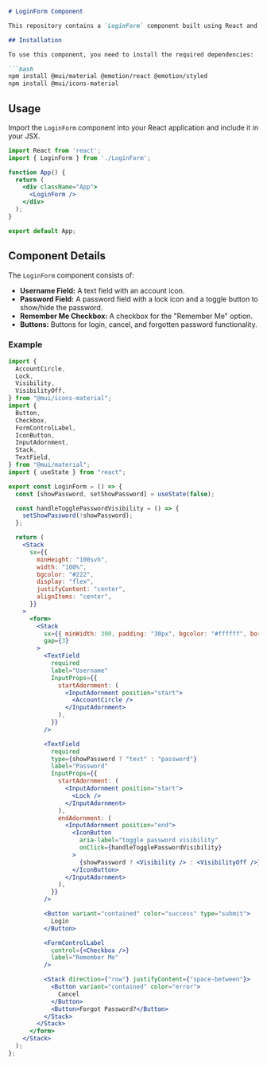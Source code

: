```markdown
# LoginForm Component

This repository contains a `LoginForm` component built using React and Material UI. The component includes username and password fields, a toggle for showing/hiding the password, a "Remember Me" checkbox, and buttons for login, cancel, and forgotten password functionality.

## Installation

To use this component, you need to install the required dependencies:

```bash
npm install @mui/material @emotion/react @emotion/styled
npm install @mui/icons-material
```

## Usage

Import the `LoginForm` component into your React application and include it in your JSX.

```jsx
import React from 'react';
import { LoginForm } from './LoginForm';

function App() {
  return (
    <div className="App">
      <LoginForm />
    </div>
  );
}

export default App;
```

## Component Details

The `LoginForm` component consists of:

- **Username Field:** A text field with an account icon.
- **Password Field:** A password field with a lock icon and a toggle button to show/hide the password.
- **Remember Me Checkbox:** A checkbox for the "Remember Me" option.
- **Buttons:** Buttons for login, cancel, and forgotten password functionality.

### Example

```jsx
import {
  AccountCircle,
  Lock,
  Visibility,
  VisibilityOff,
} from "@mui/icons-material";
import {
  Button,
  Checkbox,
  FormControlLabel,
  IconButton,
  InputAdornment,
  Stack,
  TextField,
} from "@mui/material";
import { useState } from "react";

export const LoginForm = () => {
  const [showPassword, setShowPassword] = useState(false);

  const handleTogglePasswordVisibility = () => {
    setShowPassword(!showPassword);
  };

  return (
    <Stack
      sx={{
        minHeight: "100svh",
        width: "100%",
        bgcolor: "#222",
        display: "flex",
        justifyContent: "center",
        alignItems: "center",
      }}
    >
      <form>
        <Stack
          sx={{ minWidth: 300, padding: "30px", bgcolor: "#ffffff", borderRadius: "5px" }}
          gap={3}
        >
          <TextField
            required
            label="Username"
            InputProps={{
              startAdornment: (
                <InputAdornment position="start">
                  <AccountCircle />
                </InputAdornment>
              ),
            }}
          />

          <TextField
            required
            type={showPassword ? "text" : "password"}
            label="Password"
            InputProps={{
              startAdornment: (
                <InputAdornment position="start">
                  <Lock />
                </InputAdornment>
              ),
              endAdornment: (
                <InputAdornment position="end">
                  <IconButton
                    aria-label="toggle password visibility"
                    onClick={handleTogglePasswordVisibility}
                  >
                    {showPassword ? <Visibility /> : <VisibilityOff />}
                  </IconButton>
                </InputAdornment>
              ),
            }}
          />

          <Button variant="contained" color="success" type="submit">
            Login
          </Button>

          <FormControlLabel
            control={<Checkbox />}
            label="Remember Me"
          />

          <Stack direction={"row"} justifyContent={"space-between"}>
            <Button variant="contained" color="error">
              Cancel
            </Button>
            <Button>Forgot Password?</Button>
          </Stack>
        </Stack>
      </form>
    </Stack>
  );
};
```
